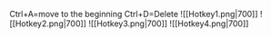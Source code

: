 Ctrl+A=move to the beginning
Ctrl+D=Delete
![[Hotkey1.png|700]]
![[Hotkey2.png|700]]
![[Hotkey3.png|700]]
![[Hotkey4.png|700]]